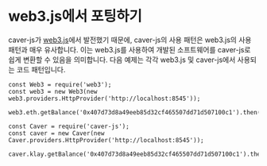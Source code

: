 # web3.js에서 포팅하기 <a id="porting-from-web-3js"></a>

caver-js가 [web3.js](https://github.com/ethereum/web3.js/)에서 발전했기 때문에, caver-js의 사용 패턴은 web3.js의 사용 패턴과 매우 유사합니다. 이는 web3.js를 사용하여 개발된 소프트웨어를 caver-js로 쉽게 변환할 수 있음을 의미합니다. 다음 예제는 각각 web3.js 및 caver-js에서 사용되는 코드 패턴입니다.

```text
const Web3 = require('web3');
const web3 = new Web3(new web3.providers.HttpProvider('http://localhost:8545'));

web3.eth.getBalance('0x407d73d8a49eeb85d32cf465507dd71d507100c1').then(console.log)
```

```text
const Caver = require('caver-js');
const caver = new Caver(new Caver.providers.HttpProvider('http://localhost:8545'));

caver.klay.getBalance('0x407d73d8a49eeb85d32cf465507dd71d507100c1').then(console.log)
```
